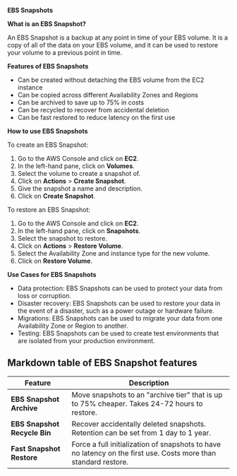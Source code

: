**EBS Snapshots**

**What is an EBS Snapshot?**

An EBS Snapshot is a backup at any point in time of your EBS volume. It is a copy of all of the data on your EBS volume, and it can be used to restore your volume to a previous point in time.

**Features of EBS Snapshots**

- Can be created without detaching the EBS volume from the EC2 instance
- Can be copied across different Availability Zones and Regions
- Can be archived to save up to 75% in costs
- Can be recycled to recover from accidental deletion
- Can be fast restored to reduce latency on the first use

**How to use EBS Snapshots**

To create an EBS Snapshot:

1. Go to the AWS Console and click on **EC2**.
2. In the left-hand pane, click on **Volumes**.
3. Select the volume to create a snapshot of.
4. Click on **Actions** > **Create Snapshot**.
5. Give the snapshot a name and description.
6. Click on **Create Snapshot**.

To restore an EBS Snapshot:

1. Go to the AWS Console and click on **EC2**.
2. In the left-hand pane, click on **Snapshots**.
3. Select the snapshot to restore.
4. Click on **Actions** > **Restore Volume**.
5. Select the Availability Zone and instance type for the new volume.
6. Click on **Restore Volume**.

**Use Cases for EBS Snapshots**

- Data protection: EBS Snapshots can be used to protect your data from loss or corruption.
- Disaster recovery: EBS Snapshots can be used to restore your data in the event of a disaster, such as a power outage or hardware failure.
- Migrations: EBS Snapshots can be used to migrate your data from one Availability Zone or Region to another.
- Testing: EBS Snapshots can be used to create test environments that are isolated from your production environment.

## Markdown table of EBS Snapshot features

| Feature | Description | 
|---|---|
| **EBS Snapshot Archive** | Move snapshots to an "archive tier" that is up to 75% cheaper. Takes 24-72 hours to restore. |
| **EBS Snapshot Recycle Bin** | Recover accidentally deleted snapshots. Retention can be set from 1 day to 1 year. | 
| **Fast Snapshot Restore** | Force a full initialization of snapshots to have no latency on the first use. Costs more than standard restore. |

